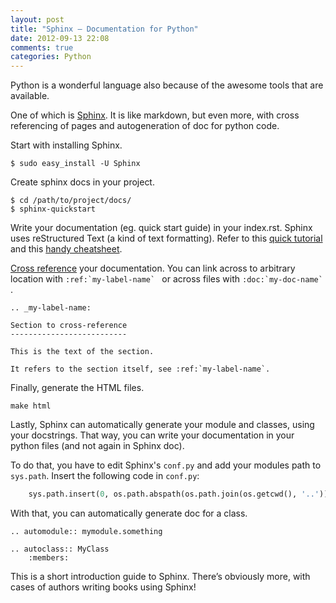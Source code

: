 ```yaml
---
layout: post
title: "Sphinx – Documentation for Python"
date: 2012-09-13 22:08
comments: true
categories: Python
---
```

Python is a wonderful language also because of the awesome tools that are available.

One of which is [Sphinx](http://sphinx.pocoo.org/). It is like markdown, but even more, with cross referencing of pages and autogeneration of doc for python code.

Start with installing Sphinx.

	$ sudo easy_install -U Sphinx

<!-- more -->

Create sphinx docs in your project.

	$ cd /path/to/project/docs/
	$ sphinx-quickstart

Write your documentation (eg. quick start guide) in your index.rst. Sphinx uses reStructured Text (a kind of text formatting).  Refer to this [quick tutorial](http://thomas-cokelaer.info/tutorials/sphinx/rest_syntax.html) and this [handy cheatsheet](https://github.com/ralsina/rst-cheatsheet).

[Cross reference](http://sphinx.pocoo.org/markup/inline.html#cross-referencing-syntax) your documentation. You can link across to arbitrary location with ``:ref:`my-label-name` `` or across files with ``:doc:`my-doc-name` ``.

	.. _my-label-name:
	 
	Section to cross-reference
	--------------------------
	 
	This is the text of the section.
	 
	It refers to the section itself, see :ref:`my-label-name`.

Finally, generate the HTML files.

	make html

Lastly, Sphinx can automatically generate your module and classes, using your docstrings. That way, you can write your documentation in your python files (and not again in Sphinx doc).

To do that, you have to edit Sphinx's `conf.py` and add your modules path to `sys.path`. Insert the following code in `conf.py`:

``` python
	sys.path.insert(0, os.path.abspath(os.path.join(os.getcwd(), '..')))
```

With that, you can automatically generate doc for a class.

	.. automodule:: mymodule.something
	 
	.. autoclass:: MyClass
	    :members:

This is a short introduction guide to Sphinx. There’s obviously more, with cases of authors writing books using Sphinx!